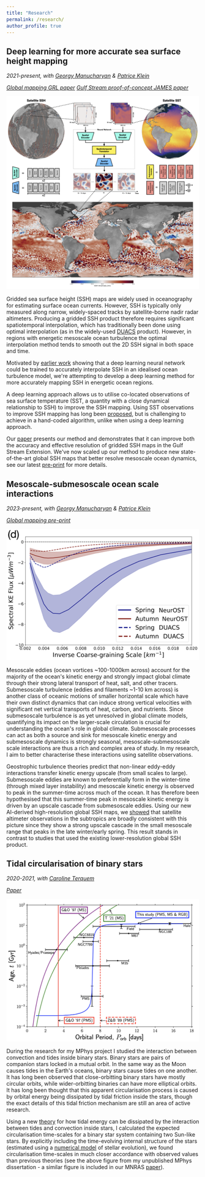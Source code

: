 ```yaml
---
title: "Research"
permalink: /research/
author_profile: true
---
```


## Deep learning for more accurate sea surface height mapping 
*2021-present, with [Georgy Manucharyan](https://deep.ocean.washington.edu/) & [Patrice Klein](https://www.gps.caltech.edu/people/jean-patrice-m-patrice-klein)*

*[Global mapping GRL paper](https://doi.org/10.1029/2024GL110059)*
*[Gulf Stream proof-of-concept JAMES paper](https://doi.org/10.1029/2022MS003589)* 

![neural network](/images/figure1.png)

Gridded sea surface height (SSH) maps are widely used in oceanography for estimating surface ocean currents. However, SSH is typically only measured along narrow, widely-spaced tracks by satellite-borne nadir radar altimeters. Producing a gridded SSH product therefore requires significant spatiotemporal interpolation, which has traditionally been done using optimal interpolation (as in the widely-used [DUACS](https://duacs.cls.fr/) product). However, in regions with energetic mesoscale ocean turbulence the optimal interpolation method tends to smooth out the 2D SSH signal in both space and time. 

Motivated by [earlier work](https://doi.org/10.1029/2019MS001965) showing that a deep learning neural network could be trained to accurately interpolate SSH in an idealised ocean turbulence model, we're attempting to develop a deep learning method for more accurately mapping SSH in energetic ocean regions.

A deep learning approach allows us to utilise co-located observations of sea surface temperature (SST, a quantity with a close dynamical relationship to SSH) to improve the SSH mapping. Using SST observations to improve SSH mapping has long been [proposed]( https://doi.org/10.1029/2006GL027801), but is challenging to achieve in a hand-coded algorithm, unlike when using a deep learning approach.

Our [paper](https://doi.org/10.31223/X50Q0N) presents our method and demonstrates that it can improve both the accuracy and effective resolution of gridded SSH maps in the Gulf Stream Extension. We've now scaled up our method to produce new state-of-the-art global SSH maps that better resolve mesoscale ocean dynamics, see our latest [pre-print](https://doi.org/10.31223/X5W676) for more details.

## Mesoscale-submesoscale ocean scale interactions 
*2023-present, with [Georgy Manucharyan](https://deep.ocean.washington.edu/) & [Patrice Klein](https://www.gps.caltech.edu/people/jean-patrice-m-patrice-klein)*

*[Global mapping pre-print](https://doi.org/10.31223/X5W676)*

![cascade](/images/ke_flux.png)

Mesoscale eddies (ocean vortices ~100-1000km across) account for the majority of the ocean's kinetic energy and strongly impact global climate through their strong lateral transport of heat, salt, and other tracers. Submesoscale turbulence (eddies and filaments ~1-10 km across) is another class of oceanic motions of smaller horizontal scale which have their own distinct dynamics that can induce strong vertical velocities with significant net vertical transports of heat, carbon, and nutrients. Since submesoscale turbulence is as yet unresolved in global climate models, quantifying its impact on the larger-scale circulation is crucial for understanding the ocean's role in global climate. Submesoscale processes can act as both a source and sink for mesoscale kinetic energy and submesoscale dynamics is strongly seasonal, mesoscale-submesoscale scale interactions are thus a rich and complex area of study. In my research, I aim to better characterise these interactions using satellite observations.

Geostrophic turbulence theories predict that non-linear eddy-eddy interactions transfer kinetic energy upscale (from small scales to large). Submesoscale eddies are known to preferentially form in the winter-time (through mixed layer instability) and mesoscale kinetic energy is observed to peak in the summer-time across much of the ocean. It has therefore been hypothesised that this summer-time peak in mesoscale kinetic energy is driven by an upscale cascade from submesoscale eddies. Using our new AI-derived high-resolution global SSH maps, we [showed](https://doi.org/10.31223/X5W676) that satellite altimeter observations in the subtropics are broadly consistent with this picture since they show a strong upscale cascade in the small mesoscale range that peaks in the late winter/early spring. This result stands in contrast to studies that used the existing lower-resolution global SSH product.

## Tidal circularisation of binary stars 
*2020-2021, with [Caroline Terquem](https://www.physics.ox.ac.uk/our-people/terquem)*

*[Paper](https://doi.org/10.1093/mnras/stab2322)*

![p_circ](/images/p_circ_fig.png)

During the research for my MPhys project I studied the interaction between convection and tides inside binary stars. Binary stars are pairs of companion stars locked in a mutual orbit. In the same way as the Moon causes tides in the Earth's oceans, binary stars cause tides on one another. It has long been observed that close-orbitting binary stars have mostly circular orbits, while wider-orbitting binaries can have more elliptical orbits. It has long been thought that this apparent circularisation process is caused by orbital energy being dissipated by tidal friction inside the stars, though the exact details of this tidal friction mechanism are still an area of active research. 

Using a new [theory](https://doi.org/10.1093/mnras/stab224) for how tidal energy can be dissipated by the interaction between tides and convection inside stars, I calculated the expected circularisation time-scales for a binary star system containing two Sun-like stars. By explicitly including the time-evolving internal structure of the stars (estimated using a [numerical model](https://docs.mesastar.org/en/release-r22.11.1/) of stellar evolution), we found circularisation time-scales in much closer accordance with observed values than previous theories (see the above figure from my unpublished MPhys dissertation - a similar figure is included in our MNRAS [paper](https://doi.org/10.1093/mnras/stab2322)).
